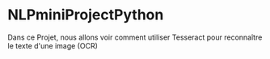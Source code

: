 # NLPminiProjectPython
Dans ce Projet, nous allons voir comment utiliser Tesseract pour reconnaître le texte d'une image (OCR)
